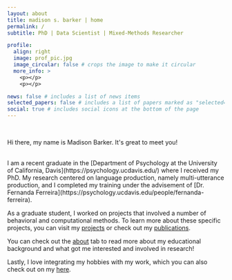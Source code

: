 ```yaml
---
layout: about
title: madison s. barker | home
permalink: /
subtitle: PhD | Data Scientist | Mixed-Methods Researcher

profile:
  align: right
  image: prof_pic.jpg
  image_circular: false # crops the image to make it circular
  more_info: >
    <p></p>
    <p></p>

news: false # includes a list of news items
selected_papers: false # includes a list of papers marked as "selected={true}"
social: true # includes social icons at the bottom of the page
---
```

<br/>

Hi there, my name is Madison Barker. It's great to meet you!

<br/>
I am a recent graduate in the [Department of Psychology at the University of California, Davis](https://psychology.ucdavis.edu/) where I received my PhD. My research centered on language production, namely multi-utterance production, and I completed my training under the advisement of [Dr. Fernanda Ferreira](https://psychology.ucdavis.edu/people/fernanda-ferreira). 

As a graduate student, I worked on projects that involved a number of behavioral and computational methods. To learn more about these specific projects, you can visit my [projects](/projects) or check out my [publications](https://scholar.google.com/citations?user=Z3Gy3LsAAAAJ&hl=en&oi=ao).

You can check out the [about](/about_me/) tab to read more about my educational background and what got me interested and involved in research! 

Lastly, I love integrating my hobbies with my work, which you can also check out on my [here](/projects/#fun).
